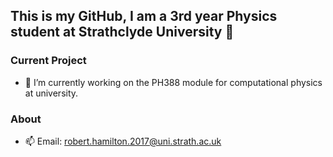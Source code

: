 ## This is my GitHub, I am a 3rd year Physics student at Strathclyde University :scotland: 

### Current Project
- 🔭 I’m currently working on the PH388 module for computational physics at university.

### About
- 📫 Email: robert.hamilton.2017@uni.strath.ac.uk
